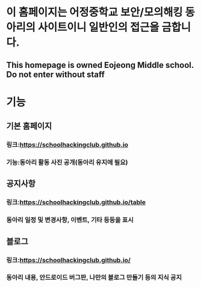 이 홈페이지는 어정중학교 보안/모의해킹 동아리의 사이트이니 일반인의 접근을 금합니다.
===================================================================================
This homepage is owned Eojeong Middle school. Do not enter without staff
------------------------------------------------------------------------
# 기능
## 기본 홈페이지
### 링크:https://schoolhackingclub.github.io
### 기능:동아리 활동 사진 공개(동아리 유지에 필요)
## 공지사항
### 링크:https://schoolhackingclub.github.io/table
### 동아리 일정 및 변경사항, 이벤트, 기타 등등을 표시
## 블로그
### 링크:https://schoolhackingclub.github.io/
### 동아리 내용, 안드로이드 버그판, 나만의 블로그 만들기 등의 지식 공지
